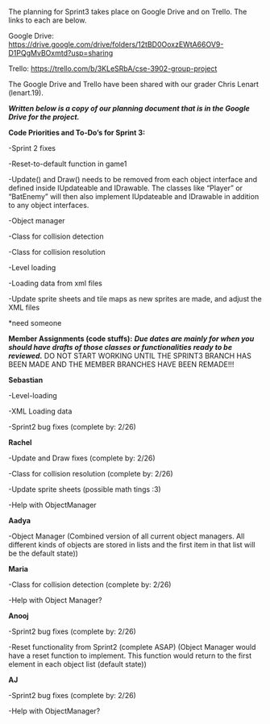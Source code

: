 The planning for Sprint3 takes place on Google Drive and on Trello. The links to each are below.

Google Drive: https://drive.google.com/drive/folders/12tBD0OoxzEWtA66OV9-D1PQgMvBOxmtd?usp=sharing

Trello: https://trello.com/b/3KLeSRbA/cse-3902-group-project

The Google Drive and Trello have been shared with our grader Chris Lenart (lenart.19).

***Written below is a copy of our planning document that is in the Google Drive for the project.***


**Code Priorities and To-Do’s for Sprint 3:**

-Sprint 2 fixes

-Reset-to-default function in game1

-Update() and Draw() needs to be removed from each object interface and defined inside IUpdateable and IDrawable. The classes like “Player” or “BatEnemy” will then also implement IUpdateable and IDrawable in addition to any object interfaces. 

-Object manager

-Class for collision detection

-Class for collision resolution

-Level loading

-Loading data from xml files

-Update sprite sheets and tile maps as new sprites are made, and adjust the XML files

*need someone


**Member Assignments (code stuffs):**
***Due dates are mainly for when you should have drafts of those classes or functionalities ready to be reviewed.***
DO NOT START WORKING UNTIL THE SPRINT3 BRANCH HAS BEEN MADE AND THE MEMBER BRANCHES HAVE BEEN REMADE!!!

**Sebastian**

-Level-loading 

-XML Loading data

-Sprint2 bug fixes (complete by: 2/26)

**Rachel**

-Update and Draw fixes (complete by: 2/26)

-Class for collision resolution (complete by: 2/26)

-Update sprite sheets (possible math tings :3)

-Help with ObjectManager

**Aadya**

-Object Manager
  (Combined version of all current object managers.
  All different kinds of objects are stored in lists and the first item in that list will be the default state))

**Maria**

-Class for collision detection (complete by: 2/26)

-Help with Object Manager?

**Anooj**

-Sprint2 bug fixes (complete by: 2/26)

-Reset functionality from Sprint2 (complete ASAP)
  (Object Manager would have a reset function to implement.
  This function would return to the first element in each object list (default state))

**AJ**

-Sprint2 bug fixes (complete by: 2/26)

-Help with ObjectManager?
